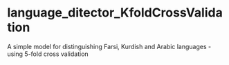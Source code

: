 # language_ditector_KfoldCrossValidation
A simple model for distinguishing Farsi, Kurdish and Arabic languages - using 5-fold cross validation
